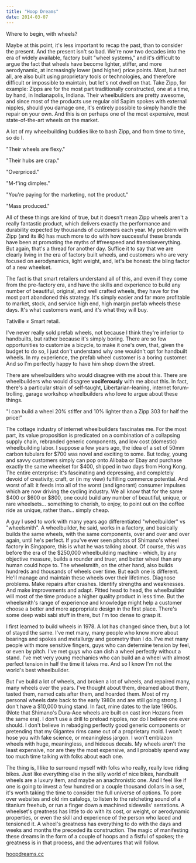 ```yaml
---
title: "Hoop Dreams"
date: 2014-03-07
---
```


Where to begin, with wheels?

Maybe at this point, it's less important to recap the past, than to consider the present. And the present isn't so bad. We're now two decades into the era of widely available, factory built "wheel systems," and it's difficult to argue the fact that wheels have become lighter, stiffer, and more aerodynamic, at increasingly lower (and higher) price points. Most, but not all, are also built using proprietary tools or technologies, and therefore difficult or impossible to maintain, but let's not dwell on that. Take Zipp, for example: Zipps are for the most part traditionally constructed, one at a time, by hand, in Indianapolis, Indiana. Their wheelbuilders are pretty awesome, and since most of the products use regular old Sapim spokes with external nipples, should you damage one, it's entirely possible to simply handle the repair on your own. And this is on perhaps one of the most expensive, most state-of-the-art wheels on the market.

A lot of my wheelbuilding buddies like to bash Zipp, and from time to time, so do I.

"Their wheels are flexy."

"Their hubs are crap."

"Overpriced."

"M-f'ing dimples."

"You're paying for the marketing, not the product."

"Mass produced."

All of these things are kind of true, but it doesn't mean Zipp wheels aren't a really fantastic product, which delivers exactly the performance and durability expected by thousands of customers each year. My problem with Zipp (and its ilk) has much more to do with how successful these brands have been at promoting the myths of \#freespeed and \#aeroiseverything. But again, that's a thread for another day. Suffice it to say that we are clearly living in the era of factory built wheels, and customers who are very focused on aerodynamics, light weight, and, let's be honest: the bling factor of a new wheelset.

The fact is that smart retailers understand all of this, and even if they come from the pre-factory era, and have the skills and experience to build any number of beautiful, original, and well crafted wheels, they have for the most part abandoned this strategy. It's simply easier and far more profitable to market, stock, and service high end, high margin prefab wheels these days. It's what customers want, and it's what they will buy.

Tativille ≠ Smart retail.

I've never really sold prefab wheels, not because I think they're inferior to handbuilts, but rather because it's simply boring. There are so few opportunities to customize a bicycle, to make it one's own, that, given the budget to do so, I just don't understand why one wouldn't opt for handbuilt wheels. In my experience, the prefab wheel customer is a boring customer. And so I'm perfectly happy to have him shop down the street.

There are wheelbuilders who would disagree with me about this. There are wheelbuilders who would disagree **vociferously** with me about this. In fact, there's a particular strain of self-taught, Libertarian-leaning, internet forum-trolling, garage workshop wheelbuilders who love to argue about these things.

"I can build a wheel 20% stiffer and 10% lighter than a Zipp 303 for half the price!"

The cottage industry of internet wheelbuilders fascinates me. For the most part, its value proposition is predicated on a combination of a collapsing supply chain, rebranded generic components, and low cost (domestic) wheelbuilding labor. I suppose a few years ago, the idea of a set of 50mm carbon tubulars for \$700 was novel and exciting to some. But today, young and savvy customers simply can pop onto Alibaba or Ebay and purchase exactly the same wheelset for \$400, shipped in two days from Hong Kong. The entire enterprise: it's fascinating and depressing, and completely devoid of creativity, craft, or (in my view) fulfilling commerce potential. And worst of all: it feeds into all of the worst (and ignorant) consumer impulses which are now driving the cycling industry. We all know that for the same \$400 or \$600 or \$800, one could build any number of beautiful, unique, or rare wheelsets… something to cherish, to enjoy, to point out on the coffee ride as unique, rather than… simply cheap.

A guy I used to work with many years ago differentiated "wheelbuilder" vs "wheelsmith". A wheelbuilder, he said, works in a factory, and basically builds the same wheels, with the same components, over and over and over again, until he's perfect. If you've ever seen photos of Shimano's wheel factory in Singapore, this is what he was talking about. Of course, this was before the era of the \$250,000 wheelbuilding machine - which, by any objective measure, builds a rounder and truer, and better wheel than any human could hope to. The wheelsmith, on the other hand, also builds hundreds and thousands of wheels over time. But each one is different. He'll manage and maintain these wheels over their lifetimes. Diagnose problems. Make repairs after crashes. Identify strengths and weaknesses. And make improvements and adapt. Pitted head to head, the wheelbuilder will most of the time produce a higher quality product in less time. But the wheelsmith's range of experience and knowledge might help a customer choose a better and more appropriate design in the first place. There's some deep wabi sabi stuff in there, but I'm too dense to grasp it.

I first learned to build wheels in 1978. A lot has changed since then, but a lot of stayed the same. I've met many, many people who know more about bearings and spokes and metallurgy and geometry than I do. I've met many people with more sensitive fingers, guys who can determine tension by feel, or even by pitch. I've met guys who can dish a wheel perfectly without a stand. I've met very young mechanics who can build an a wheel with almost perfect tension in half the time it takes me. And so I know I'm not the world's best wheelbuilder.

But I've build a lot of wheels, and broken a lot of wheels, and repaired many, many wheels over the years. I've thought about them, dreamed about them, tasted them, named cats after them, and hoarded them. Most of my personal wheels date back to the early 1980s and are still going strong. I don't have a \$10,000 truing stand. In fact, mine dates to the late 1960s. (Note that Shimano's Dura-Ace wheels are built on cast iron Hozans from the same era). I don't use a drill to preload nipples, nor do I believe one ever should. I don't believe in rebadging perfectly good generic components or pretending that my Gigantex rims came out of a proprietary mold. I won't hose you with fake science, or meaningless jargon. I won't emblazon wheels with huge, meaningless, and hideous decals. My wheels aren't the least expensive, nor are they the most expensive, and I probably spend way too much time talking with folks about each one.

The thing is, I like to surround myself with folks who really, really love riding bikes. Just like everything else in the silly world of nice bikes, handbuilt wheels are a luxury item, and maybe an anachronistic one. And I feel like if one is going to invest a few hundred or a couple thousand dollars in a set, it's worth taking the time to consider the full universe of options. To pore over websites and old rim catalogs, to listen to the ratcheting sound of a titanium freehub, or run a finger down a machined sidewalls' serrations. A wheelset's greatness has little to do with its cost, or weight, or aerodynamic properties, or even the skill and experience of the person who laced and tensioned it. A wheel's greatness has everything to do with the days and weeks and months the preceded its construction. The magic of manifesting these dreams in the form of a couple of hoops and a fistful of spokes; the greatness is in that process, and the adventures that will follow.

[hoopdreams.cc](http://www.hoopdreams.cc)
